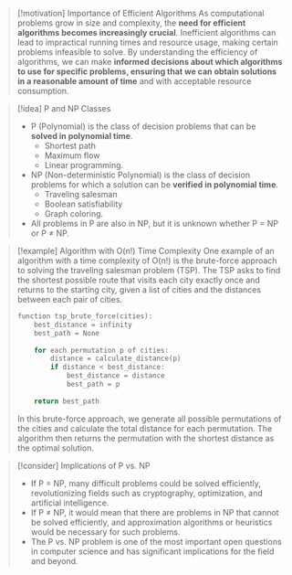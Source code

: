 > [!motivation] Importance of Efficient Algorithms
> As computational problems grow in size and complexity, the **need for efficient algorithms becomes increasingly crucial**. Inefficient algorithms can lead to impractical running times and resource usage, making certain problems infeasible to solve. By understanding the efficiency of algorithms, we can make **informed decisions about which algorithms to use for specific problems, ensuring that we can obtain solutions in a reasonable amount of time** and with acceptable resource consumption.

> [!idea] P and NP Classes
> - P (Polynomial) is the class of decision problems that can be **solved in polynomial time**.
> 	- Shortest path
> 	- Maximum flow
> 	- Linear programming.
> - NP (Non-deterministic Polynomial) is the class of decision problems for which a solution can be **verified in polynomial time**.
> 	-  Traveling salesman
> 	- Boolean satisfiability
> 	- Graph coloring.
> - All problems in P are also in NP, but it is unknown whether P = NP or P ≠ NP.

> [!example] Algorithm with O(n!) Time Complexity
> One example of an algorithm with a time complexity of O(n!) is the brute-force approach to solving the traveling salesman problem (TSP). The TSP asks to find the shortest possible route that visits each city exactly once and returns to the starting city, given a list of cities and the distances between each pair of cities.
> 
> ```c
> function tsp_brute_force(cities):
>     best_distance = infinity
>     best_path = None
>     
>     for each permutation p of cities:
>         distance = calculate_distance(p)
>         if distance < best_distance:
>             best_distance = distance
>             best_path = p
>     
>     return best_path
> ```
> 
> In this brute-force approach, we generate all possible permutations of the cities and calculate the total distance for each permutation. The algorithm then returns the permutation with the shortest distance as the optimal solution.

> [!consider] Implications of P vs. NP
> - If P = NP, many difficult problems could be solved efficiently, revolutionizing fields such as cryptography, optimization, and artificial intelligence.
> - If P ≠ NP, it would mean that there are problems in NP that cannot be solved efficiently, and approximation algorithms or heuristics would be necessary for such problems.
> - The P vs. NP problem is one of the most important open questions in computer science and has significant implications for the field and beyond.


